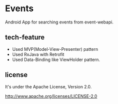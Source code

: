 # Events

Android App for searching events from event-webapi.


## tech-feature

- Used MVP(Model-View-Presenter) pattern
- Used RxJava with Retrofit
- Used Data-Binding like ViewHolder pattern.


## license

It's under the Apache License, Version 2.0.

http://www.apache.org/licenses/LICENSE-2.0
